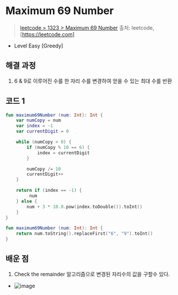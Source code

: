 # Maximum 69 Number

> [leetcode > 1323 > Maximum 69 Number](https://leetcode.com/problems/maximum-69-number)
> 출처: leetcode, [https://leetcode.com]
- Level Easy [Greedy]

## 해결 과정

1. 6 & 9로 이루어진 수를 한 자리 수를 변경하여 얻을 수 있는 최대 수를 반환


## 코드 1

```kotlin
fun maximum69Number (num: Int): Int {
    var numCopy = num
    var index = -1
    var currentDigit = 0

    while (numCopy > 0) {
        if (numCopy % 10 == 6) {
            index = currentDigit
        }

        numCopy /= 10
        currentDigit++
    }

    return if (index == -1) {
         num
    } else {
        num + 3 * 10.0.pow(index.toDouble()).toInt()
    }
}

fun maximum69Number (num: Int): Int {
    return num.toString().replaceFirst("6", "9").toInt()
}
```

## 배운 점
1. Check the remainder 알고리즘으로 변경된 자리수의 값을 구할수 있다. 
- ![image](https://user-images.githubusercontent.com/8637598/201510374-3ecfaf0b-fab1-4010-b7fe-c5c5e51d88c6.png)
